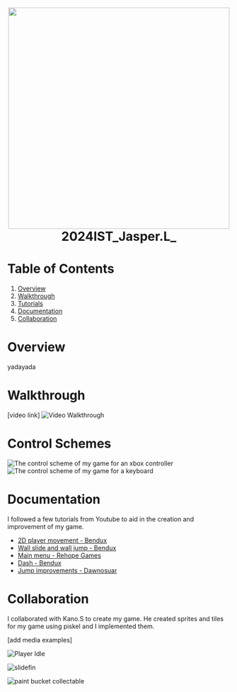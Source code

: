 <h1 align="center">
 <img src="https://github.com/user-attachments/assets/92e5e71a-85b8-48f2-b7c0-8a8ae8c2c638" | width=500>
  <br />
 2024IST_Jasper.L_
</h1>

# Table of Contents

1. [Overview](https://github.com/TempeHS/2024IST_Jasper.L_?tab=readme-ov-file#overview)
2. [Walkthrough](https://github.com/TempeHS/2024IST_Jasper.L_?tab=readme-ov-file#walkthrough)
3. [Tutorials](https://github.com/TempeHS/2024IST_Jasper.L_?tab=readme-ov-file#tutorials)
4. [Documentation](https://github.com/TempeHS/2024IST_Jasper.L_?tab=readme-ov-file#documentation)
5. [Collaboration](https://github.com/TempeHS/2024IST_Jasper.L_?tab=readme-ov-file#collaboration)

# Overview

yadayada

# Walkthrough

[video link]
![Video Walkthrough](https://github.com/user-attachments/assets/d26e619d-0769-44e4-9db9-faf8b1644fa0)


# Control Schemes

![The control scheme of my game for an xbox controller](https://github.com/user-attachments/assets/9d09c65f-24d2-4789-90e9-47b714064592)
![The control scheme of my game for a keyboard](https://github.com/user-attachments/assets/ed4f858b-429b-4a59-bb0d-030d02c57439)

# Documentation

I followed a few tutorials from Youtube to aid in the creation and improvement of my game.
- [2D player movement - Bendux](https://www.youtube.com/watch?v=K1xZ-rycYY8)
- [Wall slide and wall jump - Bendux](https://www.youtube.com/watch?v=O6VX6Ro7EtA&t=1s)
- [Main menu - Rehope Games](https://www.youtube.com/watch?v=DX7HyN7oJjE)
- [Dash - Bendux](https://www.youtube.com/watch?v=2kFGmuPHiA0)
- [Jump improvements - Dawnosuar](https://www.youtube.com/watch?v=2S3g8CgBG1g)

# Collaboration

I collaborated with Kano.S to create my game. He created sprites and tiles for my game using piskel and I implemented them.<p>
[add media examples]<p>
![Player Idle](https://github.com/user-attachments/assets/e9d64654-7ff7-4e5b-aad5-d7c79dcb1a5f)<p>
![slidefin](https://github.com/user-attachments/assets/5c1dc78a-c110-4f4a-ae55-3783037bfea0)<p>
![paint bucket collectable](https://github.com/user-attachments/assets/27b6e5fe-d5b0-4e90-a0ab-f856d4df2a20)<p>
